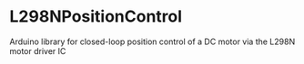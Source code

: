# L298NPositionControl
Arduino library for closed-loop position control of a DC motor via the L298N motor driver IC
